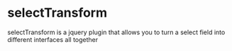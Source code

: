 selectTransform
===============

selectTransform is a jquery plugin that allows you to turn a select field into different interfaces all together